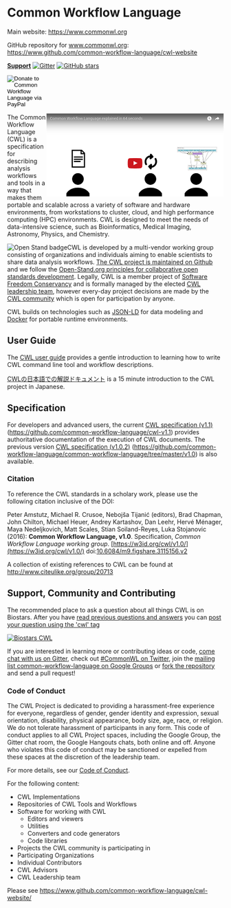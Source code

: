 Common Workflow Language
========================

Main website: https://www.commonwl.org

GitHub repository for www.commonwl.org:
https://www.github.com/common-workflow-language/cwl-website

[**Support**](#Support) [![Gitter](https://badges.gitter.im/Join%20Chat.svg)](https://gitter.im/common-workflow-language/common-workflow-language?utm_source=badge&utm_medium=badge&utm_campaign=pr-badge&utm_content=badge)
[![GitHub stars](https://img.shields.io/github/stars/common-workflow-language/common-workflow-language.svg)](https://github.com/common-workflow-language/common-workflow-language/stargazers)
<form action="https://www.paypal.com/cgi-bin/webscr" method="post" target="_top">
<input type="hidden" name="cmd" value="_s-xclick">
<input type="hidden" name="hosted_button_id" value="Z55VS5LBBSZTJ">
<input type="image" src="https://www.paypalobjects.com/en_US/i/btn/btn_donate_LG.gif" width="92" heigth="26" name="submit" alt="Donate to Common Workflow Language via PayPal">
</form>

<a href="https://www.youtube.com/watch?v=86eY8xs-Vo8"><img align="right"
src="https://github.com/common-workflow-language/logo/raw/master/intro_video_screenshot_413x193.png"
alt="[Video] Common Workflow Language explained in 64 seconds"></a>
The Common Workflow Language (CWL) is a specification for describing analysis
workflows and tools in a way that makes them portable and scalable across a
variety of software and hardware environments, from workstations to cluster,
cloud, and high performance computing (HPC) environments.  CWL is designed to
meet the needs of data-intensive science, such as Bioinformatics, Medical
Imaging, Astronomy, Physics, and Chemistry.

<a href="https://open-stand.org/about-us/principles"><img align="left"
src="https://standards.ieee.org/images/openstand/128x128-blue2.png" alt="Open Stand badge"></a>
CWL is developed by a multi-vendor working group consisting of
organizations and individuals aiming to enable scientists to share data
analysis workflows.  [The CWL project is maintained on
Github](https://github.com/common-workflow-language/common-workflow-language)
and we follow the [Open-Stand.org principles for collaborative open standards development](https://open-stand.org/about-us/principles/).
Legally, CWL is a member project of [Software Freedom Conservancy](https://sfconservancy.org/news/2018/apr/11/cwl-new-member-project/)
and is formally managed by the elected [CWL leadership team](#Leadership_Team),
however every-day project decisions are made by the [CWL community](#Support)
which is open for participation by anyone.

CWL builds on technologies such as [JSON-LD](https://json-ld.org)
for data modeling and [Docker](https://www.docker.com/) for portable runtime
environments.

## User Guide

The [CWL user guide](https://www.commonwl.org/user_guide/) provides a
gentle introduction to learning how to write CWL command line tool and workflow
descriptions.

[CWLの日本語での解説ドキュメント](https://github.com/pitagora-galaxy/cwl/wiki/CWL-Start-Guide-JP)
is a 15 minute introduction to the CWL project in Japanese.

## Specification

For developers and advanced users, the current
[CWL specification (v1.1)](https://www.commonwl.org/v1.1/) (https://github.com/common-workflow-language/cwl-v1.1) provides
authoritative documentation of the execution of CWL documents.  The previous version
[CWL specification (v1.0.2)](https://www.commonwl.org/v1.0/) (https://github.com/common-workflow-language/common-workflow-language/tree/master/v1.0) is also available.

### Citation

To reference the CWL standards in a scholary work, please use the following
citation inclusive of the DOI:

Peter Amstutz, Michael R. Crusoe, Nebojša Tijanić (editors), Brad Chapman, John
Chilton, Michael Heuer, Andrey Kartashov, Dan Leehr, Hervé Ménager, Maya
Nedeljkovich, Matt Scales, Stian Soiland-Reyes, Luka Stojanovic (2016):
**Common Workflow Language, v1.0**. Specification, _Common Workflow Language
working group_. [https://w3id.org/cwl/v1.0/](https://w3id.org/cwl/v1.0/)
doi:[10.6084/m9.figshare.3115156.v2](https://doi.org/10.6084/m9.figshare.3115156.v2)

A collection of existing references to CWL can be found at http://www.citeulike.org/group/20713

<a name="Support"></a>
## Support, Community and Contributing

The recommended place to ask a question about all things CWL is on Biostars. After you have [read previous questions and answers](https://www.biostars.org/t/cwl/) you can [post your question using the 'cwl' tag](https://www.biostars.org/p/new/post/?tag_val=cwl)

[![Biostars CWL](https://www.biostars.org/static/biostar2.logo.png)](https://www.biostars.org/t/cwl/)

If you are interested in learning more or contributing ideas or code,
[come chat with us on Gitter](https://gitter.im/common-workflow-language/common-workflow-language),
check out [#CommonWL on Twitter](https://twitter.com/search?q=%23CommonWL),
join the [mailing list common-workflow-language on Google Groups](https://groups.google.com/forum/#!forum/common-workflow-language) or
[fork the repository](https://github.com/common-workflow-language/common-workflow-language)
and send a pull request!

### Code of Conduct

The CWL Project is dedicated to providing a harassment-free experience for
everyone, regardless of gender, gender identity and expression, sexual
orientation, disability, physical appearance, body size, age, race, or
religion. We do not tolerate harassment of participants in any form.
This code of conduct applies to all CWL Project spaces, including the Google
Group, the Gitter chat room, the Google Hangouts chats, both online and off.
Anyone who violates this code of conduct may be sanctioned or expelled from
these spaces at the discretion of the leadership team.

For more details, see our [Code of
Conduct](https://github.com/common-workflow-language/common-workflow-language/blob/master/CODE_OF_CONDUCT.md).

For the following content:
 - CWL Implementations
 - Repositories of CWL Tools and Workflows
 - Software for working with CWL
   - Editors and viewers
   - Utilities
   - Converters and code generators
   - Code libraries
 - Projects the CWL community is participating in
 - Participating Organizations
 - Individual Contributors
 - CWL Advisors
 - CWL Leadership team

Please see https://www.github.com/common-workflow-language/cwl-website/
